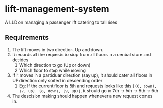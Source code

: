 # lift-management-system
A LLD on managing a passenger lift catering to tall rises


## Requirements
1. The lift moves in two direction. Up and down.
2. It records all the requests to stop from all floors in a central store and decides
   1. Which direction to go (Up or down)
   2. Which floor to stop while moving
3. If it moves in a particluar direction (say up), it should cater all floors in UP direction only sorted in descending order
   1. Eg: If the current floor is 5th and requests looks like this `[(6, down), (7, up), (8, down), (9, up)]`, it should go to 7th -> 9th -> 8th -> 6th
4. The descision making should happen whenever a new request comes in.
